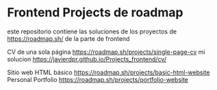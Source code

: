 # Frontend Projects de roadmap
este repositorio contiene las soluciones de los proyectos de https://roadmap.sh/ de la parte de frontend

 CV de una sola página https://roadmap.sh/projects/single-page-cv mi solucion https://javierdpr.github.io/Projects_frontend/cv/

 Sitio web HTML básico https://roadmap.sh/projects/basic-html-website
 Personal Portfolio https://roadmap.sh/projects/portfolio-website

 
